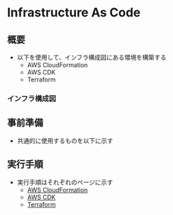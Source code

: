 # Infrastructure As Code
## 概要
- 以下を使用して、インフラ構成図にある環境を構築する
  - AWS CloudFormation
  - AWS CDK
  - Terraform

### インフラ構成図

## 事前準備
- 共通的に使用するものを以下に示す

## 実行手順
- 実行手順はそれぞれのページに示す
  - [AWS CloudFormation]()
  - [AWS CDK]()
  - [Terraform]()
